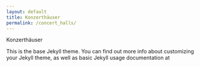 ```yaml
---
layout: default
title: Konzerthäuser
permalink: /concert_halls/
---
```


Konzerthäuser

This is the base Jekyll theme. You can find out more info about customizing your Jekyll theme, as well as basic Jekyll usage documentation at